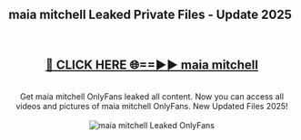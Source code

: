 <h2>maia mitchell Leaked Private Files - Update 2025</h2>
<br>
<div align="center">
<h2><a href="https://cliphot.my.id/maia_mitchell" rel="nofollow">🔴 CLICK HERE 🌐==►► maia mitchell</a></h2>
<br>
Get maia mitchell OnlyFans leaked all content. Now you can access all videos and pictures of maia mitchell OnlyFans. New Updated Files 2025!
<br>
<br>
<a href="https://cliphot.my.id/maia_mitchell" rel="nofollow" data-target="animated-image.originalLink"><img src="https://i.ibb.co.com/WyWwxjT/player-gif2.gif" alt="maia mitchell Leaked OnlyFans" style="max-width: 100%; display: inline-block;" data-target="animated-image.originalImage"></a>
</div>
<br>
